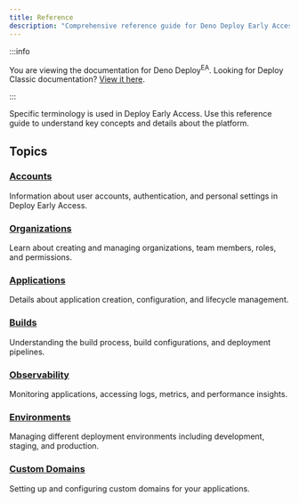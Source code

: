 ```yaml
---
title: Reference
description: "Comprehensive reference guide for Deno Deploy Early Access covering accounts, organizations, applications, builds, observability, environments, and custom domains."
---
```


:::info

You are viewing the documentation for Deno Deploy<sup>EA</sup>. Looking for
Deploy Classic documentation? [View it here](/deploy/).

:::

Specific terminology is used in Deploy Early Access. Use this reference guide to
understand key concepts and details about the platform.

## Topics

### [Accounts](/deploy/early-access/reference/accounts)

Information about user accounts, authentication, and personal settings in Deploy
Early Access.

### [Organizations](/deploy/early-access/reference/organizations)

Learn about creating and managing organizations, team members, roles, and
permissions.

### [Applications](/deploy/early-access/reference/apps)

Details about application creation, configuration, and lifecycle management.

### [Builds](/deploy/early-access/reference/builds)

Understanding the build process, build configurations, and deployment pipelines.

### [Observability](/deploy/early-access/reference/observability)

Monitoring applications, accessing logs, metrics, and performance insights.

### [Environments](/deploy/early-access/reference/env-vars-and-contexts/)

Managing different deployment environments including development, staging, and
production.

### [Custom Domains](/deploy/early-access/reference/domains)

Setting up and configuring custom domains for your applications.
